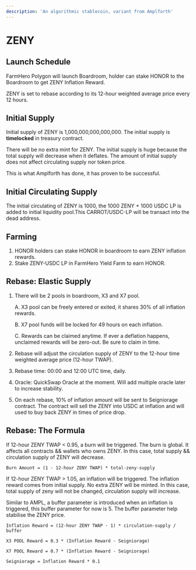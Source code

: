 ```yaml
---
description: 'An algorithmic stablecoin, variant from Amplforth'
---
```


# ZENY

## Launch Schedule

FarmHero Polygon will launch Boardroom, holder can stake HONOR to the Boardroom to get ZENY Inflation Reward.

ZENY is set to rebase according to its 12-hour weighted average price every 12 hours.

## Initial Supply

Initial supply of ZENY is 1,000,000,000,000,000. The initial supply is **timelocked** in treasury contract.

There will be no extra mint for ZENY. The initial supply is huge because the total supply will decrease when it deflates. The amount of initial supply does not affect circulating supply nor token price. 

This is what Amplforth has done, it has proven to be successful. 

## Initial Circulating Supply

The initial circulating of ZENY is 1000, the 1000 ZENY + 1000 USDC LP is added to initial liquidity pool.This CARROT/USDC-LP will be transact into the dead address.

## Farming

1. HONOR holders can stake HONOR in boardroom to earn ZENY inflation rewards.
2. Stake ZENY-USDC LP in FarmHero Yield Farm to earn HONOR.

## Rebase: Elastic Supply

1. There will be 2 pools in boardroom, X3 and X7 pool. 

   A. X3 pool can be freely entered or exited, it shares 30% of all inflation rewards.

   B. X7 pool funds will be locked for 49 hours on each inflation. 

   C. Rewards can be claimed anytime. If ever a deflation happens, unclaimed rewards will be zero-out. Be sure to claim in time.

2. Rebase will adjust the circulation supply of ZENY to the 12-hour time weighted average price \(12-hour TWAP\).  
3. Rebase time: 00:00 and 12:00 UTC time, daily.
4. Oracle: QuickSwap Oracle at the moment. Will add multiple oracle later to increase stability. 
5. On each rebase, 10% of inflation amount will be sent to Seigniorage contract. The contract will sell the ZENY into USDC at inflation and will used to buy back ZENY in times of price drop.

## Rebase: The Formula

If 12-hour ZENY TWAP &lt; 0.95, a burn will be triggered. The burn is global. It affects all contracts && wallets who owns ZENY.  In this case, total supply && circulation supply of ZENY will decrease.

```
Burn Amount = (1 - 12-hour ZENY TWAP) * total-zeny-supply
```

If 12-hour ZENY TWAP &gt; 1.05, an inflation will be triggered. The inflation reward comes from initial supply. No extra ZENY will be minted. In this case, total supply of zeny will not be changed, circulation supply will increase. 

Similar to AMPL, a buffer parameter is introduced when an inflation is triggered, this buffer parameter for now is 5. The buffer parameter help stabilise the ZENY price.

```text
Inflation Reward = (12-hour ZENY TWAP - 1) * circulation-supply / buffer
```

```
X3 POOL Reward = 0.3 * (Inflation Reward - Seigniorage)
```

```text
X7 POOL Reward = 0.7 * (Inflation Reward - Seigniorage)
```

```text
Seigniorage = Inflation Reward * 0.1
```

